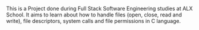 This is a Project done during Full Stack Software Engineering studies at ALX School. It aims to learn about how to handle files (open, close, read and write), file descriptors, system calls and file permissions in C language.

